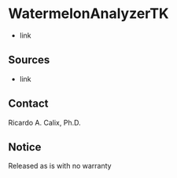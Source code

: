 # WatermelonAnalyzerTK

* link

## Sources

* link

## Contact

Ricardo A. Calix, Ph.D.

## Notice

Released as is with no warranty
